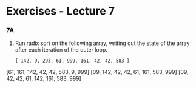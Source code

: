 # Exercises - Lecture 7

### 7A

1. Run radix sort on the following array, writing out the state of the array after each iteration of the outer loop.

   ```
   [ 142, 9, 293, 61, 999, 161, 42, 42, 583 ]
   ```
[61, 161, 142, 42, 42, 583, 9, 999]
[09, 142, 42, 42, 61, 161, 583, 999]
[09, 42, 42, 61, 142, 161, 583, 999]



